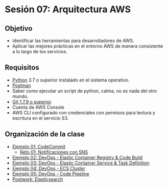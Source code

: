 # Sesión 07: Arquitectura AWS

## Objetivo

- Identificar las herramientas para desarrolladores de AWS.
- Aplicar las mejores prácticas en el entorno AWS de manera consistente a lo largo de los servicios.

## Requisitos

- [Python](https://www.python.org/downloads/) 3.7 o superior instalado en el sistema operativo.
- [Postman](https://www.postman.com/product/rest-client/)
- Saber como ejecutar un script de python, calma, no es nada del otro mundo.
-  [Git 1.7.9 o superior](https://git-scm.com/downloads).
- Cuenta de AWS Console
- AWS CLI configurado con credenciales con permisos para lectura y escritura en el servicio S3.

## Organización de la clase

- [Ejemplo 01: CodeCommit](./Ejemplo%2001/Readme.md)
    - [Reto 01: Notificaciones con SNS](./Reto%2001/README.md)
- [Ejemplo 02: DevOps - Elastic Container Registry & Code Build](./Ejemplo%2002/README.md)
- [Ejemplo 03: DevOps - Elastic Container Service & Task Definition](./Ejemplo%2003/README.md)
- [Ejemplo 04: DevOps - ECS Cluster](./Ejemplo%2004/README.md)
- [Ejemplo 05: DevOps - Code Pipeline](./Ejemplo%2005/README.md)
- [Postwork: Elasticsearch](./Postwork.md)
